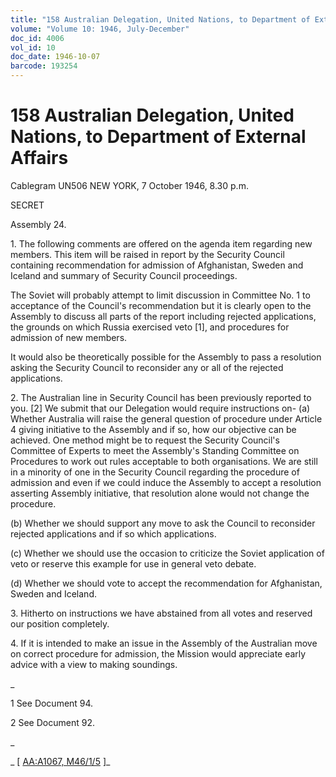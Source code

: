 ```yaml
---
title: "158 Australian Delegation, United Nations, to Department of External Affairs"
volume: "Volume 10: 1946, July-December"
doc_id: 4006
vol_id: 10
doc_date: 1946-10-07
barcode: 193254
---
```


# 158 Australian Delegation, United Nations, to Department of External Affairs

Cablegram UN506 NEW YORK, 7 October 1946, 8.30 p.m.

SECRET

Assembly 24.

1\. The following comments are offered on the agenda item regarding new members. This item will be raised in report by the Security Council containing recommendation for admission of Afghanistan, Sweden and Iceland and summary of Security Council proceedings.

The Soviet will probably attempt to limit discussion in Committee No. 1 to acceptance of the Council's recommendation but it is clearly open to the Assembly to discuss all parts of the report including rejected applications, the grounds on which Russia exercised veto [1], and procedures for admission of new members.

It would also be theoretically possible for the Assembly to pass a resolution asking the Security Council to reconsider any or all of the rejected applications.

2\. The Australian line in Security Council has been previously reported to you. [2] We submit that our Delegation would require instructions on- (a) Whether Australia will raise the general question of procedure under Article 4 giving initiative to the Assembly and if so, how our objective can be achieved. One method might be to request the Security Council's Committee of Experts to meet the Assembly's Standing Committee on Procedures to work out rules acceptable to both organisations. We are still in a minority of one in the Security Council regarding the procedure of admission and even if we could induce the Assembly to accept a resolution asserting Assembly initiative, that resolution alone would not change the procedure.

(b) Whether we should support any move to ask the Council to reconsider rejected applications and if so which applications.

(c) Whether we should use the occasion to criticize the Soviet application of veto or reserve this example for use in general veto debate.

(d) Whether we should vote to accept the recommendation for Afghanistan, Sweden and Iceland.

3\. Hitherto on instructions we have abstained from all votes and reserved our position completely.

4\. If it is intended to make an issue in the Assembly of the Australian move on correct procedure for admission, the Mission would appreciate early advice with a view to making soundings.

_

1 See Document 94.

2 See Document 92.

_

_ [ [AA:A1067, M46/1/5](http://www.naa.gov.au/cgi-bin/Search?O=I&Number=193254) ]_
